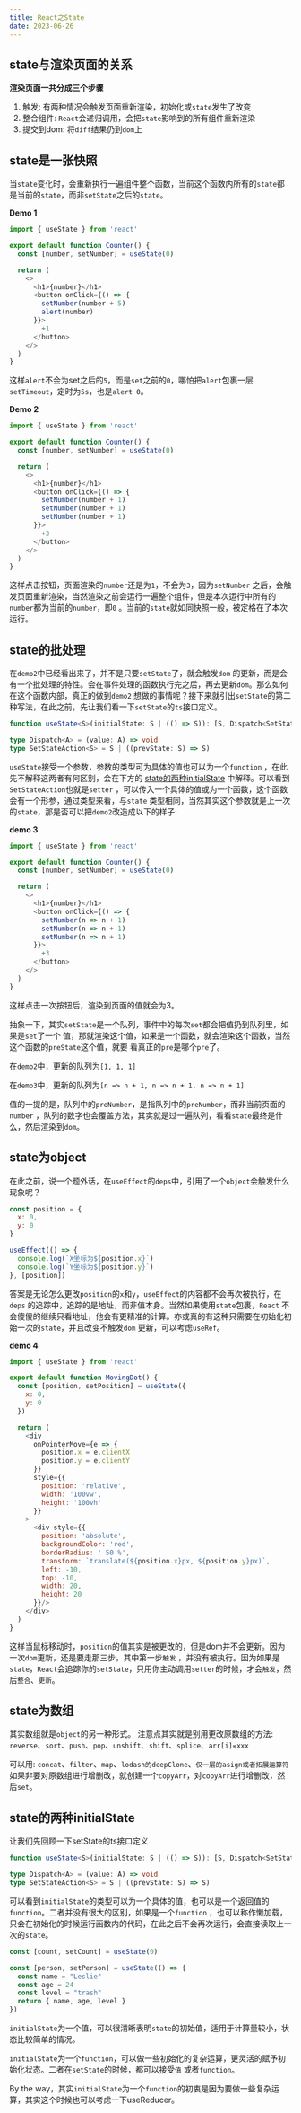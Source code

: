 ```yaml
---
title: React之State
date: 2023-06-26
---
```


## state与渲染⻚面的关系

**渲染⻚面一共分成三个步骤**

1. 触发: 有两种情况会触发⻚面重新渲染，初始化或`state`发生了改变
2. 整合组件: `React`会递归调用，会把`state`影响到的所有组件重新渲染
3. 提交到dom: 将`diff`结果仍到`dom`上

## state是一张快照

当`state`变化时，会重新执行一遍组件整个函数，当前这个函数内所有的`state`都是当前的`state`，而非`setState`之后的`state`。

**Demo 1**

```javascript
import { useState } from 'react'

export default function Counter() {
  const [number, setNumber] = useState(0)

  return (
    <>
      <h1>{number}</h1>
      <button onClick={() => {
        setNumber(number + 5)
        alert(number)
      }}>
        +1
      </button>
    </>
  )
}
```

这样`alert`不会为set之后的`5`，而是`set`之前的`0`，哪怕把`alert`包裹一层`setTimeout`，定时为`5s`，也是`alert 0`。

**Demo 2**

```javascript
import { useState } from 'react'

export default function Counter() {
  const [number, setNumber] = useState(0)

  return (
    <>
      <h1>{number}</h1>
      <button onClick={() => {
        setNumber(number + 1)
        setNumber(number + 1)
        setNumber(number + 1)
      }}>
        +3
      </button>
    </>
  )
}
```

这样点击按钮，⻚面渲染的`number`还是为`1`，不会为`3`，因为`setNumber`
之后，会触发⻚面重新渲染，当然渲染之前会运行一遍整个组件，但是本次运行中所有的`number`都为当前的`number`，即`0`
。当前的`state`就如同快照一般，被定格在了本次运行。

## state的批处理

在`demo2`中已经看出来了，并不是只要`setState`了，就会触发`dom`
的更新，而是会有一个批处理的特性。会在事件处理的函数执行完之后，再去更新`dom`。那么如何在这个函数内部，真正的做到`demo2`
想做的事情呢？接下来就引出`setState`的第二种写法，在此之前，先让我们看一下`setState`的`ts`接口定义。

```typescript
function useState<S>(initialState: S | (() => S)): [S, Dispatch<SetStateAction<S>>]

type Dispatch<A> = (value: A) => void
type SetStateAction<S> = S | ((prevState: S) => S)
```

`useState`接受一个参数，参数的类型可为具体的值也可以为一个`function`
，在此先不解释这两者有何区别，会在下方的 [state的两种initialState](#state的两种initialstate)
中解释。可以看到`SetStateAction`也就是`setter`
，可以传入一个具体的值或为一个函数，这个函数会有一个形参，通过类型来看，与`state`
类型相同，当然其实这个参数就是上一次的`state`，那是否可以把`demo2`改造成以下的样子:

**demo 3**

```javascript
import { useState } from 'react'

export default function Counter() {
  const [number, setNumber] = useState(0)

  return (
    <>
      <h1>{number}</h1>
      <button onClick={() => {
        setNumber(n => n + 1)
        setNumber(n => n + 1)
        setNumber(n => n + 1)
      }}>
        +3
      </button>
    </>
  )
}
```

这样点击一次按钮后，渲染到⻚面的值就会为3。

抽象一下，其实`setState`是一个队列，事件中的每次`set`都会把值扔到队列里，如果是`set`了一个
值，那就渲染这个值，如果是一个函数，就会渲染这个函数，当然这个函数的`preState`这个值，就要
看真正的`pre`是哪个`pre`了。

在`demo2`中，更新的队列为`[1, 1, 1]`

在`demo3`中，更新的队列为`[n => n + 1, n => n + 1, n => n + 1]`

值的一提的是，队列中的`preNumber`，是指队列中的`preNumber`，而非当前⻚面的`number`
，队列的数字也会覆盖方法，其实就是过一遍队列，看看`state`最终是什么，然后渲染到`dom`。

## state为object

在此之前，说一个题外话，在`useEffect`的`deps`中，引用了一个`object`会触发什么现象呢？

```javascript
const position = {
  x: 0,
  y: 0
}

useEffect(() => {
  console.log(`X坐标为${position.x}`)
  console.log(`Y坐标为${position.y}`)
}, [position])
```

答案是无论怎么更改`position`的`x`和`y`，`useEffect`的内容都不会再次被执行，在`deps`
的追踪中，追踪的是地址，而非值本身。当然如果使用`state`包裹，`React`
不会傻傻的继续只看地址，他会有更精准的计算。亦或真的有这种只需要在初始化初始一次的`state`，并且改变不触发`dom`
更新，可以考虑`useRef`。

**demo 4**

```javascript
import { useState } from 'react'

export default function MovingDot() {
  const [position, setPosition] = useState({
    x: 0,
    y: 0
  })

  return (
    <div
      onPointerMove={e => {
        position.x = e.clientX
        position.y = e.clientY
      }}
      style={{
        position: 'relative',
        width: '100vw',
        height: '100vh'
      }}
    >
      <div style={{
        position: 'absolute',
        backgroundColor: 'red',
        borderRadius: ' 50 %',
        transform: `translate(${position.x}px, ${position.y}px)`,
        left: -10,
        top: -10,
        width: 20,
        height: 20
      }}/>
    </div>
  )
}
```

这样当鼠标移动时，`position`的值其实是被更改的，但是dom并不会更新。因为一次`dom`更新，还是要走那三步，其中第一步`触发`
，并没有被执行。因为如果是`state`，`React`会追踪你的`setState`，只用你主动调用`setter`的时候，才会`触发`，然后`整合`、`更新`。

## state为数组

其实数组就是`object`的另一种形式。
注意点其实就是别用更改原数组的方法: `reverse`、`sort`、`push`、`pop`、`unshift`、`shift`、`splice`、`arr[i]=xxx`

可以用: `concat`、`filter`、`map`、`lodash的deepClone`、`仅一层的asign或者拓展运算符`
如果非要对原数组进行增删改，就创建一个`copyArr`，对`copyArr`进行增删改，然后`set`。

## state的两种initialState

让我们先回顾一下setState的ts接口定义

```typescript
function useState<S>(initialState: S | (() => S)): [S, Dispatch<SetStateAction<S>>]

type Dispatch<A> = (value: A) => void
type SetStateAction<S> = S | ((prevState: S) => S)
```

可以看到`initialState`的类型可以为一个具体的值，也可以是一个返回值的`function`。二者并没有很大的区别，如果是一个`function`
，也可以称作懒加载，只会在初始化的时候运行函数内的代码，在此之后不会再次运行，会直接读取上一次的`state`。

```javascript
const [count, setCount] = useState(0)

const [person, setPerson] = useState(() => {
  const name = "Leslie"
  const age = 24
  const level = "trash"
  return { name, age, level }
})
```

`initialState`为一个值，可以很清晰表明`state`的初始值，适用于计算量较小，状态比较简单的情况。

`initialState`为一个`function`，可以做一些初始化的复杂运算，更灵活的赋予初始化状态。二者在`setState`的时候，都可以接受`值`
或者`function`。

By the way，其实`initialState`为一个`function`的初衷是因为要做一些复杂运算，其实这个时候也可以考虑一下useReducer。


